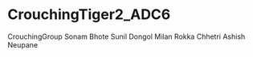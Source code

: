 # CrouchingTiger2_ADC6
CrouchingGroup
Sonam Bhote
Sunil Dongol
Milan Rokka Chhetri
Ashish Neupane


